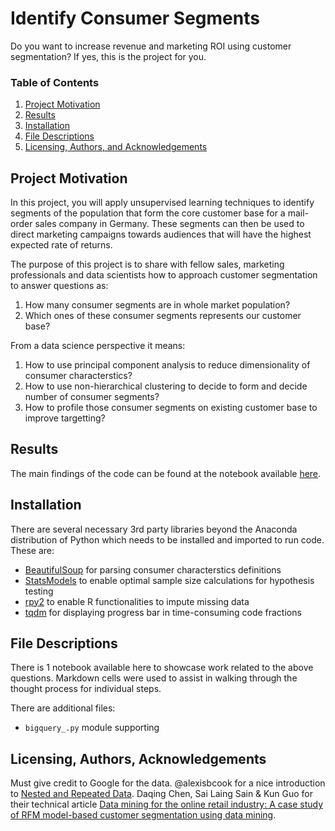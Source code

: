# Identify Consumer Segments

Do you want to increase revenue and marketing ROI using customer segmentation? If yes, this is the project for you.

### Table of Contents
1. [Project Motivation](#motivation)
2. [Results](#results)
4. [Installation](#installation)
3. [File Descriptions](#files)
5. [Licensing, Authors, and Acknowledgements](#licensing)

## Project Motivation<a name="motivation"></a>

In this project, you will apply unsupervised learning techniques to identify segments of the population that form the core customer base for a mail-order sales company in Germany. These segments can then be used to direct marketing campaigns towards audiences that will have the highest expected rate of returns. 

The purpose of this project is to share with fellow sales, marketing professionals and data scientists how to approach customer segmentation to answer questions as:
 1. How many consumer segments are in whole market population?
 2. Which ones of these consumer segments represents our customer base?
 
 From a data science perspective it means:
 1. How to use principal component analysis to reduce dimensionality of consumer characterstics?
 2. How to use non-hierarchical clustering to decide to form and decide number of consumer segments?
 2. How to profile those consumer segments on existing customer base to improve targetting?
 
## Results<a name="results"></a>

The main findings of the code can be found at the notebook available [here](https://github.com/alfredsasko/Customer-Segmentation/blob/master/Indetify_Customer_Segments.ipynb).

## Installation <a name="installation"></a>

There are several necessary 3rd party libraries beyond the Anaconda distribution of Python which needs to be installed and imported to run code. These are:
 - [BeautifulSoup](https://www.crummy.com/software/BeautifulSoup/) for parsing consumer characterstics definitions
 - [StatsModels](https://www.statsmodels.org/stable/index.html) to enable optimal sample size calculations for hypothesis testing
 - [rpy2](https://rpy2.readthedocs.io/en/latest/) to enable R functionalities to impute missing data
 - [tqdm](https://tqdm.github.io/) for displaying progress bar in time-consuming code fractions
 
## File Descriptions <a name="files"></a>

There is 1 notebook available here to showcase work related to the above questions.  Markdown cells were used to assist in walking through the thought process for individual steps.  

There are additional files:
 - `bigquery_.py` module supporting 
 
## Licensing, Authors, Acknowledgements<a name="licensing"></a>

Must give credit to Google for the data.  @alexisbcook for a nice introduction to [Nested and Repeated Data](https://www.kaggle.com/alexisbcook/nested-and-repeated-data). Daqing Chen, Sai Laing Sain & Kun Guo for their technical article [Data mining for the online retail industry: A case study of RFM model-based customer segmentation using data mining](https://link.springer.com/article/10.1057/dbm.2012.17).

